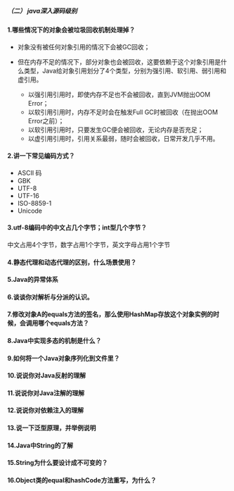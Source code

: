 ##### （二） java深入源码级别


#### 1.哪些情况下的对象会被垃圾回收机制处理掉？

- 对象没有被任何对象引用的情况下会被GC回收；

- 但在内存不足的情况下，部分对象也会被回收，这要依赖于这个对象引用是什么类型，Java给对象引用划分了4个类型，分别为强引用、软引用、弱引用和虚引用。
  - 以强引用引用时，即使内存不足也不会被回收，直到JVM抛出OOM Error；
  - 以软引用引用时，内存不足时会在触发Full GC时被回收（在抛出OOM Error之前）；
  - 以软引用引用时，只要发生GC便会被回收，无论内存是否充足；
  - 以虚引用引用时，引用关系最弱，随时会被回收，日常开发几乎不用。



#### 2.讲一下常见编码方式？

- ASCII 码
- GBK 
- UTF-8
- UTF-16
- ISO-8859-1 
- Unicode



#### 3.utf-8编码中的中文占几个字节；int型几个字节？

中文占用4个字节，数字占用1个字节，英文字母占用1个字节



#### 4.静态代理和动态代理的区别，什么场景使用？



#### 5.Java的异常体系



#### 6.谈谈你对解析与分派的认识。



#### 7.修改对象A的equals方法的签名，那么使用HashMap存放这个对象实例的时候，会调用哪个equals方法？



#### 8.Java中实现多态的机制是什么？



#### 9.如何将一个Java对象序列化到文件里？



#### 10.说说你对Java反射的理解



#### 11.说说你对Java注解的理解



#### 12.说说你对依赖注入的理解



#### 13.说一下泛型原理，并举例说明



#### 14.Java中String的了解



#### 15.String为什么要设计成不可变的？



#### 16.Object类的equal和hashCode方法重写，为什么？

